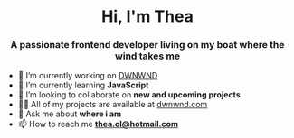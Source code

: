 <h1 align="center">Hi, I'm Thea</h1>
<h3 align="center">A passionate frontend developer living on my boat where the wind takes me</h3>

- 🔭 I’m currently working on [DWNWND]((TBA))
- 🌱 I’m currently learning **JavaScript**
- 👯 I’m looking to collaborate on **new and upcoming projects**
- 👨‍💻 All of my projects are available at [dwnwnd.com](dwnwnd.com)
- 💬 Ask me about **where i am**
- 📫 How to reach me **thea.ol@hotmail.com**
